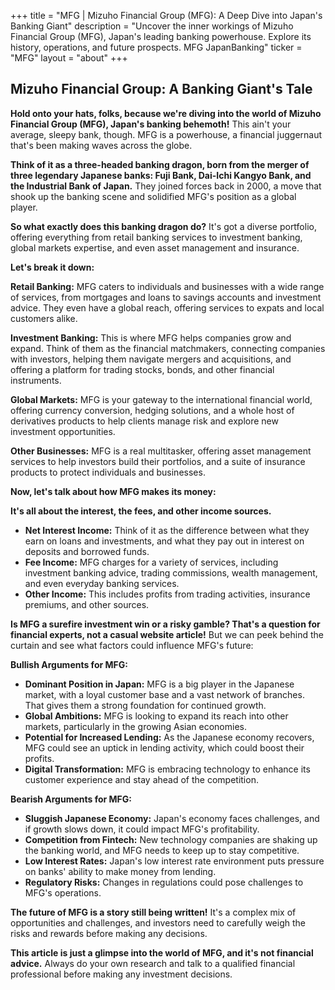 +++
title = "MFG |  Mizuho Financial Group (MFG): A Deep Dive into Japan's Banking Giant"
description = "Uncover the inner workings of Mizuho Financial Group (MFG), Japan's leading banking powerhouse. Explore its history, operations, and future prospects. MFG JapanBanking"
ticker = "MFG"
layout = "about"
+++

        


## Mizuho Financial Group: A Banking Giant's Tale 

**Hold onto your hats, folks, because we're diving into the world of Mizuho Financial Group (MFG), Japan's banking behemoth!** This ain't your average, sleepy bank, though. MFG is a powerhouse, a financial juggernaut that's been making waves across the globe.

**Think of it as a three-headed banking dragon, born from the merger of three legendary Japanese banks: Fuji Bank, Dai-Ichi Kangyo Bank, and the Industrial Bank of Japan.** They joined forces back in 2000, a move that shook up the banking scene and solidified MFG's position as a global player. 

**So what exactly does this banking dragon do?** It's got a diverse portfolio, offering everything from retail banking services to investment banking, global markets expertise, and even asset management and insurance. 

**Let's break it down:**

**Retail Banking:** MFG caters to individuals and businesses with a wide range of services, from mortgages and loans to savings accounts and investment advice. They even have a global reach, offering services to expats and local customers alike.

**Investment Banking:**  This is where MFG helps companies grow and expand. Think of them as the financial matchmakers, connecting companies with investors, helping them navigate mergers and acquisitions, and offering a platform for trading stocks, bonds, and other financial instruments.

**Global Markets:**  MFG is your gateway to the international financial world, offering currency conversion, hedging solutions, and a whole host of derivatives products to help clients manage risk and explore new investment opportunities. 

**Other Businesses:**  MFG is a real multitasker, offering asset management services to help investors build their portfolios, and a suite of insurance products to protect individuals and businesses.

**Now, let's talk about how MFG makes its money:**

**It's all about the interest, the fees, and other income sources.** 

* **Net Interest Income:** Think of it as the difference between what they earn on loans and investments, and what they pay out in interest on deposits and borrowed funds. 
* **Fee Income:** MFG charges for a variety of services, including investment banking advice, trading commissions, wealth management, and even everyday banking services. 
* **Other Income:** This includes profits from trading activities, insurance premiums, and other sources.

**Is MFG a surefire investment win or a risky gamble?  That's a question for financial experts, not a casual website article!**  But we can peek behind the curtain and see what factors could influence MFG's future:

**Bullish Arguments for MFG:**

* **Dominant Position in Japan:** MFG is a big player in the Japanese market, with a loyal customer base and a vast network of branches. That gives them a strong foundation for continued growth.
* **Global Ambitions:** MFG is looking to expand its reach into other markets, particularly in the growing Asian economies. 
* **Potential for Increased Lending:**  As the Japanese economy recovers, MFG could see an uptick in lending activity, which could boost their profits.
* **Digital Transformation:** MFG is embracing technology to enhance its customer experience and stay ahead of the competition.

**Bearish Arguments for MFG:**

* **Sluggish Japanese Economy:** Japan's economy faces challenges, and if growth slows down, it could impact MFG's profitability.
* **Competition from Fintech:**  New technology companies are shaking up the banking world, and MFG needs to keep up to stay competitive.
* **Low Interest Rates:** Japan's low interest rate environment puts pressure on banks' ability to make money from lending. 
* **Regulatory Risks:**  Changes in regulations could pose challenges to MFG's operations.

**The future of MFG is a story still being written!**  It's a complex mix of opportunities and challenges, and investors need to carefully weigh the risks and rewards before making any decisions. 

**This article is just a glimpse into the world of MFG, and it's not financial advice.** Always do your own research and talk to a qualified financial professional before making any investment decisions. 

        
